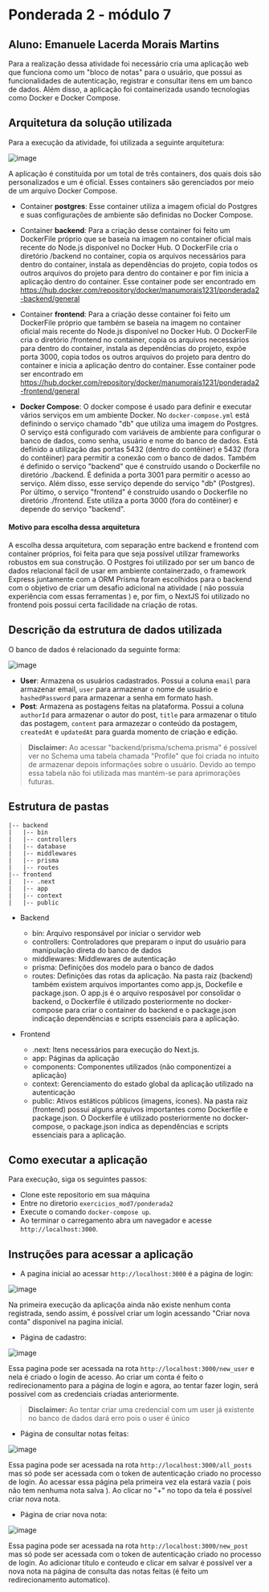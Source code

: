 # Ponderada 2 - módulo 7
## Aluno: Emanuele Lacerda Morais Martins

Para a realização dessa atividade foi necessário cria uma aplicação web que funciona como um "bloco de notas" para o usuário, que possui as funcionalidades de autenticação, registrar e consultar itens em um banco de dados. Além disso, a aplicação foi containerizada usando tecnologias como Docker e Docker Compose.


## Arquitetura da solução utilizada 
Para a execução da atividade, foi utilizada a seguinte arquitetura:

![image](https://github.com/emanuelemorais/exercicios_mod7/assets/99221221/1b84f05c-2a6f-448f-a999-cfca84c037e3)

A aplicação é constituída por um total de três containers, dos quais dois são personalizados e um é oficial. Esses containers são gerenciados por meio de um arquivo Docker Compose.

- Container **postgres**: Esse container utiliza a imagem oficial do Postgres e suas configurações de ambiente são definidas no Docker Compose.
  
- Container **backend**: Para a criação desse container foi feito um DockerFile próprio que se baseia na imagem no container oficial mais recente do Node.js disponível no Docker Hub. O DockerFile cria o diretório /backend no container, copia os arquivos necessários para dentro do container, instala as dependências do projeto, copia todos os outros arquivos do projeto para dentro do container e por fim inicia a aplicação dentro do container. Esse container pode ser encontrado em https://hub.docker.com/repository/docker/manumorais1231/ponderada2-backend/general
   
- Container **frontend**: Para a criação desse container foi feito um DockerFile próprio que também se baseia na imagem no container oficial mais recente do Node.js disponível no Docker Hub. O DockerFile cria o diretório /frontend no container, copia os arquivos necessários para dentro do container, instala as dependências do projeto, expõe porta 3000, copia todos os outros arquivos do projeto para dentro do container e inicia a aplicação dentro do container. Esse container pode ser encontrado em https://hub.docker.com/repository/docker/manumorais1231/ponderada2-frontend/general

- **Docker Compose**: O docker compose é usado para definir e executar vários serviços em um ambiente Docker. No  `docker-compose.yml` está definindo o serviço chamado "db" que utiliza uma imagem do Postgres. O serviço está configurado com variáveis de ambiente para configurar o banco de dados, como senha, usuário e nome do banco de dados. Está definido a utilização das portas 5432 (dentro do contêiner) e 5432 (fora do contêiner) para permitir a conexão com o banco de dados. Também é definido o serviço "backend" que é construído usando o Dockerfile no diretório ./backend. É definida a porta 3001 para permitir o acesso ao serviço. Além disso, esse serviço depende do serviço "db" (Postgres). Por último, o serviço "frontend" é construído usando o Dockerfile no diretório ./frontend. Este utiliza a porta 3000 (fora do contêiner) e depende do serviço "backend".

#### Motivo para escolha dessa arquitetura

A escolha dessa arquitetura, com separação entre backend e frontend com container próprios, foi feita para que seja possível utilizar frameworks robustos em sua construção. O Postgres foi utilizado por ser um banco de dados relacional fácil de usar em ambiente containerzado, o framework Express juntamente com a ORM Prisma foram escolhidos para o backend com o objetivo de criar um desafio adicional na atividade ( não possuia experiência com essas ferramentas ) e, por fim, o NextJS foi utilizado no frontend pois possui certa facilidade na criação de rotas. 

## Descrição da estrutura de dados utilizada

O banco de dados é relacionado da seguinte forma:

![image](https://github.com/emanuelemorais/exercicios_mod7/assets/99221221/5c16cf5f-a327-491c-98ac-910f9e01d921)

- **User**: Armazena os usuários cadastrados. Possui a coluna `email` para armazenar email, `user` para armazenar o nome de usuário e `hashedPassword` para armazenar a senha em formato hash.
- **Post**: Armazena as postagens feitas na plataforma. Possui a coluna `authorId` para armazenar o autor do post, `title` para armazenar o titulo das postagem, `content` para armazezar o conteúdo da postagem, `createdAt` e `updatedAt` para guarda momento de criação e edição. 

> **Disclaimer:** Ao acessar  "backend/prisma/schema.prisma" é possível ver no Schema uma tabela chamada "Profile" que foi criada no intuito de armazenar depois informações sobre o usuário. Devido ao tempo essa tabela não foi utilizada mas mantém-se para aprimorações futuras.


## Estrutura de pastas

```
|-- backend
|   |-- bin
|   |-- controllers
|   |-- database
|   |-- middlewares
|   |-- prisma
|   |-- routes
|-- frontend
|   |-- .next
|   |-- app
|   |-- context
|   |-- public
```

- Backend 
  - bin: Arquivo responsável por iniciar o servidor web
  - controllers: Controladores que preparam o input do usuário para manipulação direta do banco de dados
  - middlewares: Middlewares de autenticação
  - prisma: Definições dos modelo para o banco de dados
  - routes: Definições das rotas da aplicação.
Na pasta raiz (backend) também existem arquivos importantes como app.js, Dockefile e package.json. O app.js é o arquivo resposável por consolidar o backend, o Dockerfile é utilizado posteriormente no docker-compose para criar o container do backend e o package.json indicação dependências e scripts essenciais para a aplicação.

- Frontend
  - .next: Itens necessários para execução do Next.js.
  - app: Páginas da aplicação
  - components: Componentes utilizados (não componentizei a aplicação)
  - context: Gerenciamento do estado global da aplicação utilizado na autenticação
  - public: Ativos estáticos públicos (imagens, ícones).
Na pasta raiz (frontend) possui alguns arquivos importantes como Dockerfile e package.json. O Dockerfile é utilizado posteriormente no docker-compose, o package.json indica as dependências e scripts essenciais para a aplicação.

## Como executar a aplicação

Para execução, siga os seguintes passos:
- Clone este repositorio em sua máquina
- Entre no diretorio `exercicios_mod7/ponderada2`
- Execute o comando `docker-compose up`.
- Ao terminar o carregamento abra um navegador e acesse `http://localhost:3000`.

## Instruções para acessar a aplicação 

- A pagina inicial ao acessar `http://localhost:3000` é a página de login:

![image](https://github.com/emanuelemorais/exercicios_mod7/assets/99221221/122fb578-3183-47b3-baf0-6fd88b6c0f97)

Na primeira execução da aplicaçõa ainda não existe nenhum conta registrada, sendo assim, é possível criar um login acessando "Criar nova conta" disponivel na pagina inicial.

- Página de cadastro:

![image](https://github.com/emanuelemorais/exercicios_mod7/assets/99221221/f29d5e6f-9360-4c8c-a619-9588c7ef92f0)

Essa pagina pode ser acessada na rota `http://localhost:3000/new_user` e nela é criado o login de acesso. Ao criar um conta é feito o redirecionamento para a página de login e agora, ao tentar fazer login, será possível com as credenciais criadas anteriormente.
> **Disclaimer:** Ao tentar criar uma credencial com um user já existente no banco de dados dará erro pois o user é único

- Página de consultar notas feitas:

![image](https://github.com/emanuelemorais/exercicios_mod7/assets/99221221/f7748e5f-2dd8-4571-8625-947a18c17b22)

Essa pagina pode ser acessada na rota `http://localhost:3000/all_posts` mas só pode ser acessada com o token de autenticação criado no processo de login. Ao acessar essa página pela primeira vez ela estará vazia ( pois não tem nenhuma nota salva ).  Ao clicar no "+" no topo da tela é possível criar nova nota.

- Página de criar nova nota:

![image](https://github.com/emanuelemorais/exercicios_mod7/assets/99221221/6a7807f2-c0e3-4fff-9f19-d490cd8c0f0c)

Essa pagina pode ser acessada na rota `http://localhost:3000/new_post` mas só pode ser acessada com o token de autenticação criado no processo de login. Ao adicionar titulo e conteudo e clicar em salvar é possível ver a nova nota na página de consulta das notas feitas (é feito um redirecionamento automatico).



